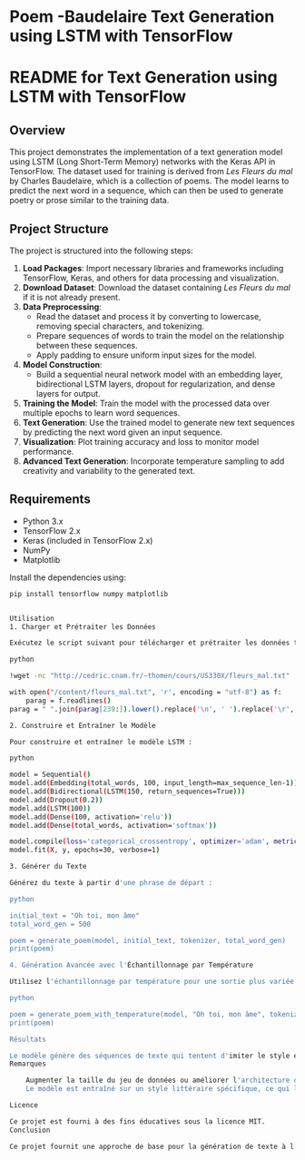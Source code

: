 # Poem -Baudelaire Text Generation using LSTM with TensorFlow
# README for Text Generation using LSTM with TensorFlow

## Overview
This project demonstrates the implementation of a text generation model using LSTM (Long Short-Term Memory) networks with the Keras API in TensorFlow. The dataset used for training is derived from *Les Fleurs du mal* by Charles Baudelaire, which is a collection of poems. The model learns to predict the next word in a sequence, which can then be used to generate poetry or prose similar to the training data.

## Project Structure
The project is structured into the following steps:

1. **Load Packages**: Import necessary libraries and frameworks including TensorFlow, Keras, and others for data processing and visualization.
2. **Download Dataset**: Download the dataset containing *Les Fleurs du mal* if it is not already present.
3. **Data Preprocessing**: 
   - Read the dataset and process it by converting to lowercase, removing special characters, and tokenizing.
   - Prepare sequences of words to train the model on the relationship between these sequences.
   - Apply padding to ensure uniform input sizes for the model.
4. **Model Construction**: 
   - Build a sequential neural network model with an embedding layer, bidirectional LSTM layers, dropout for regularization, and dense layers for output.
5. **Training the Model**: Train the model with the processed data over multiple epochs to learn word sequences.
6. **Text Generation**: Use the trained model to generate new text sequences by predicting the next word given an input sequence.
7. **Visualization**: Plot training accuracy and loss to monitor model performance.
8. **Advanced Text Generation**: Incorporate temperature sampling to add creativity and variability to the generated text.

## Requirements
- Python 3.x
- TensorFlow 2.x
- Keras (included in TensorFlow 2.x)
- NumPy
- Matplotlib

Install the dependencies using:
```bash
pip install tensorflow numpy matplotlib


Utilisation
1. Charger et Prétraiter les Données

Exécutez le script suivant pour télécharger et prétraiter les données textuelles :

python

!wget -nc "http://cedric.cnam.fr/~thomen/cours/US330X/fleurs_mal.txt"

with open("/content/fleurs_mal.txt", 'r', encoding = "utf-8") as f:
    parag = f.readlines()
parag = " ".join(parag[239:]).lower().replace('\n', ' ').replace('\r', '')

2. Construire et Entraîner le Modèle

Pour construire et entraîner le modèle LSTM :

python

model = Sequential()
model.add(Embedding(total_words, 100, input_length=max_sequence_len-1))
model.add(Bidirectional(LSTM(150, return_sequences=True)))
model.add(Dropout(0.2))
model.add(LSTM(100))
model.add(Dense(100, activation='relu'))
model.add(Dense(total_words, activation='softmax'))

model.compile(loss='categorical_crossentropy', optimizer='adam', metrics=['accuracy'])
model.fit(X, y, epochs=30, verbose=1)

3. Générer du Texte

Générez du texte à partir d'une phrase de départ :

python

initial_text = "Oh toi, mon âme"
total_word_gen = 500

poem = generate_poem(model, initial_text, tokenizer, total_word_gen)
print(poem)

4. Génération Avancée avec l'Échantillonnage par Température

Utilisez l'échantillonnage par température pour une sortie plus variée :

python

poem = generate_poem_with_temperature(model, "Oh toi, mon âme", tokenizer, 500, temperature=0.7)
print(poem)

Résultats

Le modèle génère des séquences de texte qui tentent d'imiter le style et le contenu de la poésie de Baudelaire. Cependant, en raison de la complexité de la langue et du modèle relativement simple, les résultats peuvent varier en qualité, avec des phrases parfois répétitives ou incohérentes.
Remarques

    Augmenter la taille du jeu de données ou améliorer l'architecture du modèle (par exemple, en utilisant des couches LSTM plus profondes) pourrait améliorer la qualité du texte généré.
    Le modèle est entraîné sur un style littéraire spécifique, ce qui le rend moins polyvalent pour d'autres types de génération de texte.

Licence

Ce projet est fourni à des fins éducatives sous la licence MIT.
Conclusion

Ce projet fournit une approche de base pour la génération de texte à l'aide de réseaux de neurones. Il montre le potentiel et les limites de la prédiction de séquences avec des LSTM sur des textes littéraires et peut servir de base pour des expérimentations ultérieures en traitement du langage naturel.

